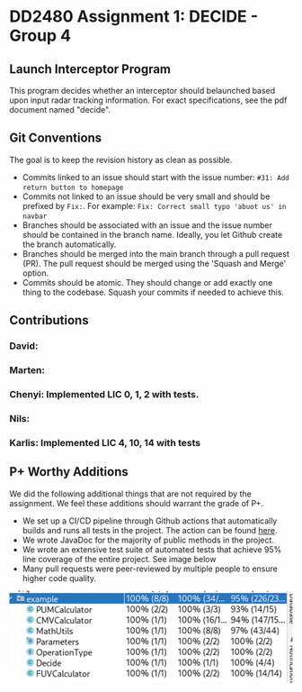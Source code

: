 # DD2480 Assignment 1: DECIDE - Group 4

## Launch Interceptor Program
This program decides whether an interceptor should belaunched based upon input radar tracking information. For exact specifications, see the pdf document named "decide".


## Git Conventions
The goal is to keep the revision history as clean as possible.

- Commits linked to an issue should start with the issue number: `#31: Add return button to homepage`
- Commits not linked to an issue should be very small and should be prefixed by `Fix:`. For example: `Fix: Correct small typo 'abuot us' in navbar`
- Branches should be associated with an issue and the issue number should be contained in the branch name. Ideally, you let Github create the branch automatically. 
- Branches should be merged into the main branch through a pull request (PR). The pull request should be merged using the 'Squash and Merge' option.
- Commits should be atomic. They should change or add exactly one thing to the codebase. Squash your commits if needed to achieve this. 

## Contributions

### David:
### Marten: 
### Chenyi: Implemented LIC 0, 1, 2 with tests. 
### Nils: 
### Karlis: Implemented LIC 4, 10, 14 with tests

## P+ Worthy Additions
We did the following additional things that are not required by the assignment. 
We feel these additions should warrant the grade of P+.
- We set up a CI/CD pipeline through Github actions that automatically builds and runs all tests in the project. The action can be found [here](https://github.com/dague1/DECIDE/actions).
- We wrote JavaDoc for the majority of public methods in the project.
- We wrote an extensive test suite of automated tests that achieve 95% line coverage of the entire project. See image below
- Many pull requests were peer-reviewed by multiple people to ensure higher code quality.

![Node Coverage Image](.readmecontent/coverage.png)
